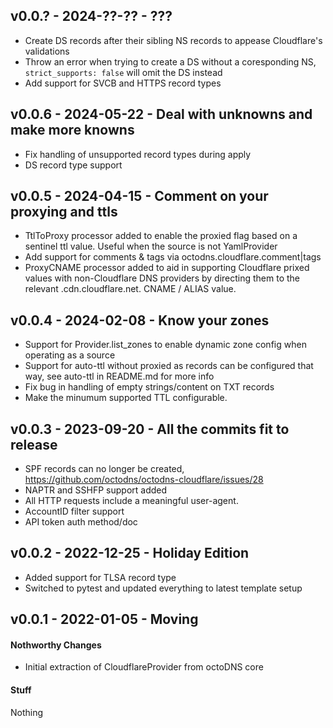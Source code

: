 ## v0.0.? - 2024-??-?? - ???

* Create DS records after their sibling NS records to appease Cloudflare's
  validations
* Throw an error when trying to create a DS without a coresponding NS,
  `strict_supports: false` will omit the DS instead
* Add support for SVCB and HTTPS record types

## v0.0.6 - 2024-05-22 - Deal with unknowns and make more knowns

* Fix handling of unsupported record types during apply
* DS record type support

## v0.0.5 - 2024-04-15 - Comment on your proxying and ttls

* TtlToProxy processor added to enable the proxied flag based on a sentinel
  ttl value. Useful when the source is not YamlProvider
* Add support for comments & tags via octodns.cloudflare.comment|tags
* ProxyCNAME processor added to aid in supporting Cloudflare prixed values
  with non-Cloudflare DNS providers by directing them to the relevant
  .cdn.cloudflare.net. CNAME / ALIAS value.

## v0.0.4 - 2024-02-08 - Know your zones

* Support for Provider.list_zones to enable dynamic zone config when operating
  as a source
* Support for auto-ttl without proxied as records can be configured that way,
  see auto-ttl in README.md for more info
* Fix bug in handling of empty strings/content on TXT records
* Make the minumum supported TTL configurable.

## v0.0.3 - 2023-09-20 - All the commits fit to release

* SPF records can no longer be created,
  https://github.com/octodns/octodns-cloudflare/issues/28
* NAPTR and SSHFP support added
* All HTTP requests include a meaningful user-agent.
* AccountID filter support
* API token auth method/doc

## v0.0.2 - 2022-12-25 - Holiday Edition

* Added support for TLSA record type
* Switched to pytest and updated everything to latest template setup

## v0.0.1 - 2022-01-05 - Moving

#### Nothworthy Changes

* Initial extraction of CloudflareProvider from octoDNS core

#### Stuff

Nothing
